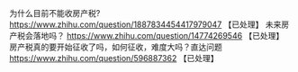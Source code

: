 为什么目前不能收房产税?	https://www.zhihu.com/question/1887834454417979047 【已处理】
未来房产税会落地吗？	https://www.zhihu.com/question/14774269546 【已处理】
房产税真的要开始征收了吗，如何征收，难度大吗？直达问题	https://www.zhihu.com/question/596887362 【已处理】
